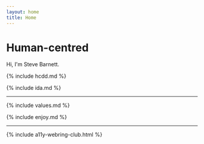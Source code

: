 ```yaml
---
layout: home
title: Home
---
```


<h1 class="entry-title entry-title-page">Human-centred</h1>

Hi, I'm Steve Barnett.

{% include hcdd.md %}

{% include ida.md %}

<hr />

{% include values.md %}

{% include enjoy.md %}

<hr />

{% include a11y-webring-club.html %}
